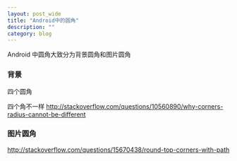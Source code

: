 ```yaml
---
layout: post_wide
title: "Android中的圆角"
description: ""
category: blog
---
```


Android 中圆角大致分为背景圆角和图片圆角


### 背景
 
四个圆角

四个角不一样
http://stackoverflow.com/questions/10560890/why-corners-radius-cannot-be-different

### 图片圆角

http://stackoverflow.com/questions/15670438/round-top-corners-with-path
